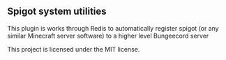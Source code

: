 Spigot system utilities
--

This plugin is works through Redis to automatically register spigot (or any similar Minecraft server software) to a higher level Bungeecord server

This project is licensed under the MIT license.